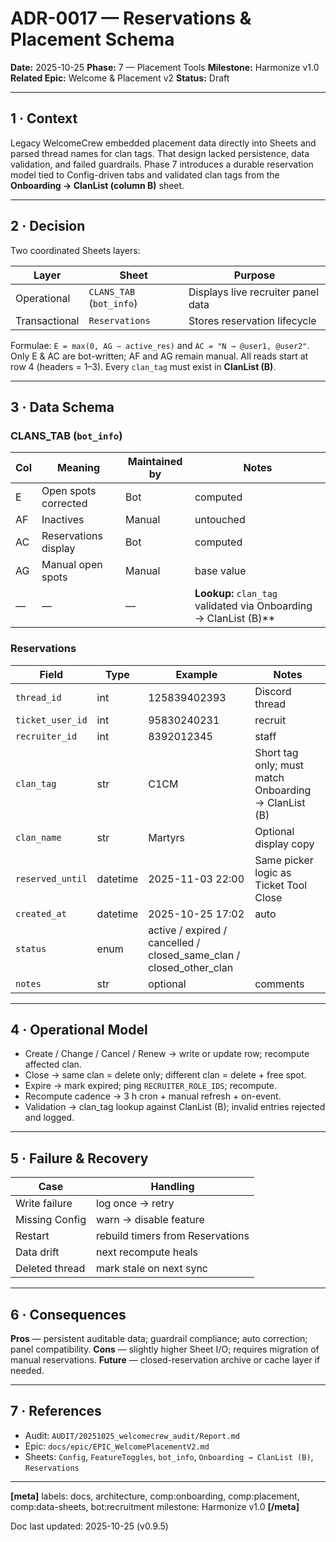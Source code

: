 # ADR-0017 — Reservations & Placement Schema
**Date:** 2025-10-25
**Phase:** 7 — Placement Tools
**Milestone:** Harmonize v1.0
**Related Epic:** Welcome & Placement v2
**Status:** Draft

---

## 1 · Context
Legacy WelcomeCrew embedded placement data directly into Sheets and parsed thread names for clan tags.
That design lacked persistence, data validation, and failed guardrails.
Phase 7 introduces a durable reservation model tied to Config-driven tabs and validated clan tags from the **Onboarding → ClanList (column B)** sheet.

---

## 2 · Decision
Two coordinated Sheets layers:

| Layer | Sheet | Purpose |
| --- | --- | --- |
| Operational | `CLANS_TAB` (`bot_info`) | Displays live recruiter panel data |
| Transactional | `Reservations` | Stores reservation lifecycle |

Formulae: `E = max(0, AG − active_res)` and `AC = "N → @user1, @user2"`.
Only E & AC are bot-written; AF and AG remain manual.
All reads start at row 4 (headers = 1–3).
Every `clan_tag` must exist in **ClanList (B)**.

---

## 3 · Data Schema

### CLANS_TAB (`bot_info`)
| Col | Meaning | Maintained by | Notes |
| --- | --- | --- | --- |
| E | Open spots corrected | Bot | computed |
| AF | Inactives | Manual | untouched |
| AC | Reservations display | Bot | computed |
| AG | Manual open spots | Manual | base value |
| — | — | — | **Lookup:** `clan_tag` validated via Onboarding → ClanList (B)** |

### Reservations
| Field | Type | Example | Notes |
| --- | --- | --- | --- |
| `thread_id` | int | 125839402393 | Discord thread |
| `ticket_user_id` | int | 95830240231 | recruit |
| `recruiter_id` | int | 8392012345 | staff |
| `clan_tag` | str | C1CM | Short tag only; must match Onboarding → ClanList (B) |
| `clan_name` | str | Martyrs | Optional display copy |
| `reserved_until` | datetime | 2025-11-03 22:00 | Same picker logic as Ticket Tool Close |
| `created_at` | datetime | 2025-10-25 17:02 | auto |
| `status` | enum | active / expired / cancelled / closed_same_clan / closed_other_clan | |
| `notes` | str | optional | comments |

---

## 4 · Operational Model
- Create / Change / Cancel / Renew → write or update row; recompute affected clan.
- Close → same clan = delete only; different clan = delete + free spot.
- Expire → mark expired; ping `RECRUITER_ROLE_IDS`; recompute.
- Recompute cadence → 3 h cron + manual refresh + on-event.
- Validation → clan_tag lookup against ClanList (B); invalid entries rejected and logged.

---

## 5 · Failure & Recovery
| Case | Handling |
| --- | --- |
| Write failure | log once → retry |
| Missing Config | warn → disable feature |
| Restart | rebuild timers from Reservations |
| Data drift | next recompute heals |
| Deleted thread | mark stale on next sync |

---

## 6 · Consequences
**Pros** — persistent auditable data; guardrail compliance; auto correction; panel compatibility.
**Cons** — slightly higher Sheet I/O; requires migration of manual reservations.
**Future** — closed-reservation archive or cache layer if needed.

---

## 7 · References
- Audit: `AUDIT/20251025_welcomecrew_audit/Report.md`
- Epic: `docs/epic/EPIC_WelcomePlacementV2.md`
- Sheets: `Config`, `FeatureToggles`, `bot_info`, `Onboarding → ClanList (B)`, `Reservations`

---

**[meta]**
labels: docs, architecture, comp:onboarding, comp:placement, comp:data-sheets, bot:recruitment
milestone: Harmonize v1.0
**[/meta]**

Doc last updated: 2025-10-25 (v0.9.5)

